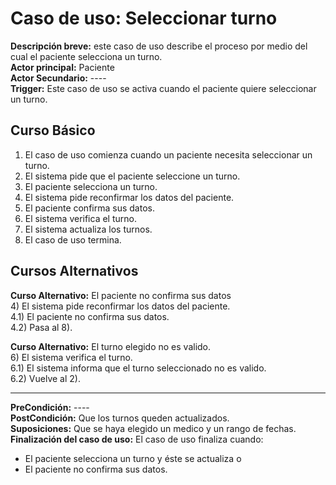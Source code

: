 ﻿Caso de uso: Seleccionar turno
================================
**Descripción breve:** este caso de uso describe el proceso por medio del cual el paciente selecciona un turno.  
**Actor principal:** Paciente  
**Actor Secundario:** ----  
**Trigger:** Este caso de uso se activa cuando el paciente quiere seleccionar un turno.  

Curso Básico
----------------------
1) El caso de uso comienza cuando un paciente necesita seleccionar un turno.  
2) El sistema pide que el paciente seleccione un turno.  
3) El paciente selecciona un turno.  
4) El sistema pide reconfirmar los datos del paciente.  
5) El paciente confirma sus datos.  
6) El sistema verifica el turno.  
7) El sistema actualiza los turnos.  
8) El caso de uso termina.  

Cursos Alternativos
----------------------
**Curso Alternativo:** El paciente no confirma sus datos  
4) El sistema pide reconfirmar los datos del paciente.  
4.1) El paciente no confirma sus datos.  
4.2) Pasa al 8).  

**Curso Alternativo:** El turno elegido no es valido.  
6) El sistema verifica el turno.  
6.1) El sistema informa que el turno seleccionado no es valido.  
6.2) Vuelve al 2).  

------------


**PreCondición:** ----  
**PostCondición:** Que los turnos queden actualizados.  
**Suposiciones:** Que se haya elegido un medico y un rango de fechas.  
**Finalización del caso de uso:** El caso de uso finaliza cuando:  

 - El paciente selecciona un turno y éste se actualiza o 
 - El paciente no confirma sus datos.

